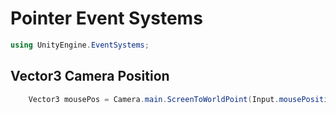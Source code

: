 # Pointer Event Systems
```C#
using UnityEngine.EventSystems;
```

## Vector3 Camera Position
```C#
    Vector3 mousePos = Camera.main.ScreenToWorldPoint(Input.mousePosition);
```